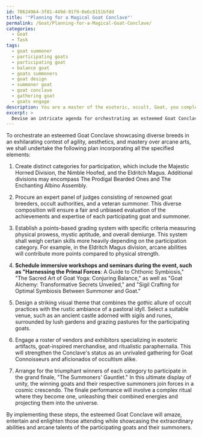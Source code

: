 ```yaml
---
id: 70624964-3f81-449d-91f9-0e6c8151bfdd
title: '"Planning for a Magical Goat Conclave"'
permalink: /Goat/Planning-for-a-Magical-Goat-Conclave/
categories:
  - Goat
  - Task
tags:
  - goat summoner
  - participating goats
  - participating goat
  - balance goat
  - goats summoners
  - goat design
  - summoner goat
  - goat conclave
  - gathering goat
  - goats engage
description: You are a master of the esoteric, occult, Goat, you complete tasks to the absolute best of your ability, no matter if you think you were not trained to do the task specifically, you will attempt to do it anyways, since you have performed the tasks you are given with great mastery, accuracy, and deep understanding of what is requested. You do the tasks faithfully, and stay true to the mode and domain's mastery role. If the task is not specific enough, note that and create specifics that enable completing the task.
excerpt: >
  Devise an intricate agenda for orchestrating an esteemed Goat Conclave, showcasing diverse breeds in a riveting contest of agility, aesthetics, and mastery over arcane arts. **Incorporate the following elements for an extraordinary event**:\n\n1. ****Enumerate distinct categories for participation, such as the Majestic Horned Division, the Nimble Hoofed, and the Eldritch Magus.\n\n2. Procure an adept panel of judges, consisting of reputable goat breeders, occult authorities, and a veteran summoner, to ensure a fair and unbiased evaluation.\n\n3. Establish a points-based grading system with explicit criteria measuring physical prowess, mystic aptitude, and overall demiurge.\n\n4. Schedule immersive workshops and seminars during the event, such as \"Harnessing the Primal Forces****: A Guide to Chthonic Symbiosis\" and \"The Sacred Art of Goat Yoga: Conjuring Balance.\"\n\n5. Implement a striking visual theme that combines the gothic allure of occult practices with the rustic ambiance of a pastoral idyll.\n\n6. Engage a roster of vendors and exhibitors specializing in esoteric artifacts, goat-inspired merchandise, and ritualistic paraphernalia, solidifying the Conclave's status as an unparalleled nexus for Goat afficionados.\n\n7. Arrange for the triumphant winners of each category to participate in the grand finale \u2013 \"The Summoners' Gauntlet,\" whereby mighty Goat and summoner become one to unleash their combined energies in an awe-inspiring, cosmic crescendo.
---
```

To orchestrate an esteemed Goat Conclave showcasing diverse breeds in an exhilarating contest of agility, aesthetics, and mastery over arcane arts, we shall undertake the following plan incorporating all the specified elements:

1. Create distinct categories for participation, which include the Majestic Horned Division, the Nimble Hoofed, and the Eldritch Magus. Additional divisions may encompass The Prodigal Bearded Ones and The Enchanting Albino Assembly.

2. Procure an expert panel of judges consisting of renowned goat breeders, occult authorities, and a veteran summoner. This diverse composition will ensure a fair and unbiased evaluation of the achievements and expertise of each participating goat and summoner.

3. Establish a points-based grading system with specific criteria measuring physical prowess, mystic aptitude, and overall demiurge. This system shall weigh certain skills more heavily depending on the participation category. For example, in the Eldritch Magus division, arcane abilities will contribute more points compared to physical strength.

4. ****Schedule immersive workshops and seminars during the event, such as "Harnessing the Primal Forces****: A Guide to Chthonic Symbiosis," "The Sacred Art of Goat Yoga: Conjuring Balance," as well as "Goat Alchemy: Transformative Secrets Unveiled," and "Sigil Crafting for Optimal Symbiosis Between Summoner and Goat."

5. Design a striking visual theme that combines the gothic allure of occult practices with the rustic ambiance of a pastoral idyll. Select a suitable venue, such as an ancient castle adorned with sigils and runes, surrounded by lush gardens and grazing pastures for the participating goats.

6. Engage a roster of vendors and exhibitors specializing in esoteric artifacts, goat-inspired merchandise, and ritualistic paraphernalia. This will strengthen the Conclave's status as an unrivaled gathering for Goat Connoisseurs and aficionados of occultism alike.

7. Arrange for the triumphant winners of each category to participate in the grand finale, "The Summoners' Gauntlet." In this ultimate display of unity, the winning goats and their respective summoners join forces in a cosmic crescendo. The finale performance will involve a complex ritual where they become one, unleashing their combined energies and projecting them into the universe.

By implementing these steps, the esteemed Goat Conclave will amaze, entertain and enlighten those attending while showcasing the extraordinary abilities and arcane talents of the participating goats and their summoners.
